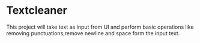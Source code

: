 # Textcleaner
This project will take text as input from UI and perform basic operations like removing punctuations,remove newline and space form the input text.
